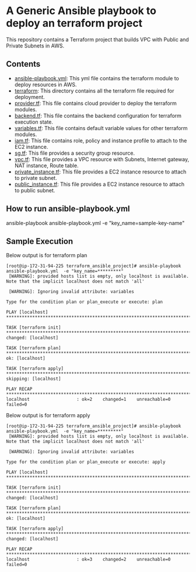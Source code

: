 # A Generic Ansible playbook to deploy an terraform project

This repository contains a Terraform project that builds VPC with Public and Private Subnets in AWS.


## Contents

- [ansible-playbook.yml](ansible-playbook.yml): This yml file contains the terraform module to deploy resources in AWS.
- [terraform](./terraform): This directory contains all the terraform file required for deployment.
- [provider.tf](./terraform/provider.tf): This file contains cloud provider to deploy the terraform modules.
- [backend.tf](./terraform/backend.tf): This file contains the backend configuration for terraform execution state.
- [variables.tf](./terraform/variables.tf): This file contains default variable values for other terraform modules.
- [iam.tf](./terraform/iam.tf): This file contains role, policy and instance profile to attach to the EC2 instance.
- [sg.tf](./terraform/sg.tf): This file provides a security group resource.
- [vpc.tf](./terraform/vpc.tf): This file provides a VPC resource with Subnets, Internet gateway, NAT instance, Route table.
- [private_instance.tf](./terraform/private_instance.tf): This file provides a EC2 instance resource to attach to private subnet.
- [public_instance.tf](./terraform/public_instance.tf): This file provides a EC2 instance resource to attach to public subnet.

## How to run ansible-playbook.yml
ansible-playbook ansible-playbook.yml  -e "key_name=sample-key-name"

## Sample Execution

Below output is for terraform plan

```
[root@ip-172-31-94-225 terraform_ansible_project]# ansible-playbook ansible-playbook.yml  -e "key_name=*********"
 [WARNING]: provided hosts list is empty, only localhost is available. Note that the implicit localhost does not match 'all'

 [WARNING]: Ignoring invalid attribute: variables

Type for the condition plan or plan_execute or execute: plan

PLAY [localhost] *******************************************************************************************************************************************************

TASK [terraform init] **************************************************************************************************************************************************
changed: [localhost]

TASK [terraform plan] **************************************************************************************************************************************************
ok: [localhost]

TASK [terraform apply] *************************************************************************************************************************************************
skipping: [localhost]

PLAY RECAP *************************************************************************************************************************************************************
localhost                  : ok=2    changed=1    unreachable=0    failed=0
```

Below output is for terraform apply

```
[root@ip-172-31-94-225 terraform_ansible_project]# ansible-playbook ansible-playbook.yml  -e "key_name=*********"
 [WARNING]: provided hosts list is empty, only localhost is available. Note that the implicit localhost does not match 'all'

 [WARNING]: Ignoring invalid attribute: variables

Type for the condition plan or plan_execute or execute: apply

PLAY [localhost] *******************************************************************************************************************************************************

TASK [terraform init] **************************************************************************************************************************************************
changed: [localhost]

TASK [terraform plan] **************************************************************************************************************************************************
ok: [localhost]

TASK [terraform apply] *************************************************************************************************************************************************
changed: [localhost]

PLAY RECAP *************************************************************************************************************************************************************
localhost                  : ok=3    changed=2    unreachable=0    failed=0

```
